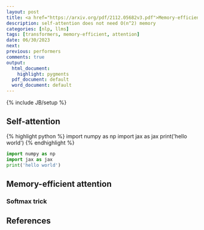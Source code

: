 ```yaml
---
layout: post
title: <a href="https://arxiv.org/pdf/2112.05682v3.pdf">Memory-efficient attention</a>
description: self-attention does not need O(n^2) memory
categories: [nlp, llms]
tags: [transformers, memory-efficient, attention]
date: 06/30/2023
next:
previous: performers
comments: true
output:
  html_document:
    highlight: pygments
  pdf_document: default
  word_document: default
---
```

{% include JB/setup %}

## Self-attention

{% highlight python %}
import numpy as np
import jax as jax
print('hello world')
{% endhighlight %}

```py
import numpy as np
import jax as jax
print('hello world')
```

## Memory-efficient attention

### Softmax trick

## References
